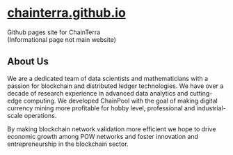 # [chainterra.github.io](https://chainterra.github.io)

Github pages site for ChainTerra \
(Informational page not main website)

## About Us
We are a dedicated team of data scientists and mathematicians with a passion for blockchain and distributed ledger technologies. We have over a decade of research experience in advanced data analytics and cutting-edge computing. We developed ChainPool with the goal of making digital currency mining more profitable for hobby level, professional and industrial-scale operations.

By making blockchain network validation more efficient we hope to drive economic growth among POW networks and foster innovation and entrepreneurship in the blockchain sector.
